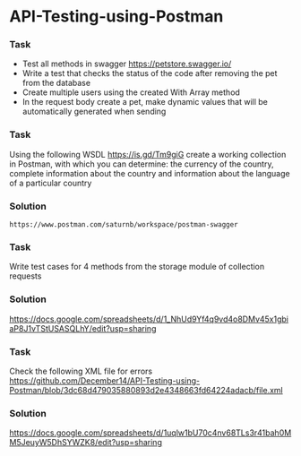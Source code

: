 # API-Testing-using-Postman
 ### Task
 - Test all methods in swagger https://petstore.swagger.io/ 
 - Write a test that checks the status of the code after removing the pet from the database
 - Create multiple users using the created With Array method
 - In the request body create a pet, make dynamic values that will be automatically generated when sending
 
 ### Task
 Using the following WSDL https://is.gd/Tm9giG create a working collection in Postman, with which you can determine: the currency of the country, complete information about the country and information about the language of a particular country
 ### Solution
    https://www.postman.com/saturnb/workspace/postman-swagger
    
 ### Task
 Write test cases  for 4 methods from the storage module of collection requests
 ### Solution
 https://docs.google.com/spreadsheets/d/1_NhUd9Yf4q9vd4o8DMv45x1gbiaP8J1vTStUSASQLhY/edit?usp=sharing
 
 ### Task
 Check the following XML file for errors  
 https://github.com/December14/API-Testing-using-Postman/blob/3dc68d479035880893d2e4348663fd64224adacb/file.xml
 ### Solution
 https://docs.google.com/spreadsheets/d/1uqlw1bU70c4nv68TLs3r41bah0MM5JeuyW5DhSYWZK8/edit?usp=sharing
 
